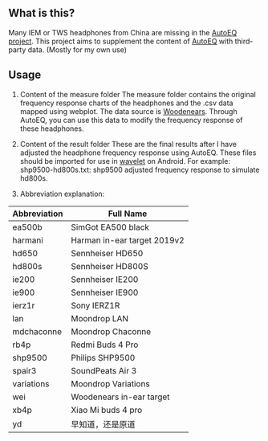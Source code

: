 ## What is this?

Many IEM or TWS headphones from China are missing in the [AutoEQ project](https://github.com/jaakkopasanen/AutoEq). This project aims to supplement the content of [AutoEQ](https://autoeq.app/) with third-party data. (Mostly for my own use)

## Usage
1. Content of the measure folder
The measure folder contains the original frequency response charts of the headphones and the .csv data mapped using webplot. The data source is [Woodenears](https://www.woodenears.com/). Through AutoEQ, you can use this data to modify the frequency response of these headphones.

2. Content of the result folder
These are the final results after I have adjusted the headphone frequency response using AutoEQ. These files should be imported for use in [wavelet](https://github.com/Pittvandewitt/Wavelet) on Android. For example: shp9500-hd800s.txt: shp9500 adjusted frequency response to simulate hd800s.

3. Abbreviation explanation:

| Abbreviation | Full Name                   |
| ------------ | --------------------------- |
| ea500b       | SimGot EA500 black          |
| harmani      | Harman in-ear target 2019v2 |
| hd650        | Sennheiser HD650            |
| hd800s       | Sennheiser HD800S           |
| ie200        | Sennheiser IE200            |
| ie900        | Sennheiser IE900            |
| ierz1r       | Sony IERZ1R                 |
| lan          | Moondrop LAN                |
| mdchaconne   | Moondrop Chaconne           |
| rb4p         | Redmi Buds 4 Pro            |
| shp9500      | Philips SHP9500             |
| spair3       | SoundPeats Air 3            |
| variations   | Moondrop Variations         |
| wei          | Woodenears  in-ear target   |
| xb4p         | Xiao Mi buds 4 pro          |
| yd           | 早知道，还是原道            |

